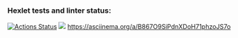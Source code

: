 ### Hexlet tests and linter status:
[![Actions Status](https://github.com/David-Roklem/python-project-lvl1/workflows/hexlet-check/badge.svg)](https://github.com/David-Roklem/python-project-lvl1/actions)
<a href="https://codeclimate.com/github/codeclimate/codeclimate/maintainability"><img src="https://api.codeclimate.com/v1/badges/a99a88d28ad37a79dbf6/maintainability" /></a>
https://asciinema.org/a/B867O9SiPdnXDoH71phzoJS7o
